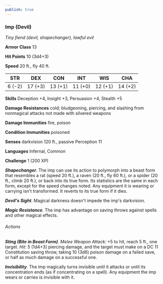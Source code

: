 ```yaml
---
publish: true
---
```

### Imp (Devil)

*Tiny fiend (devil, shapechanger), lawful evil*

**Armor Class** 13

**Hit Points** 10 (3d4+3)

**Speed** 20 ft., fly 40 ft.

| STR    | DEX     | CON     | INT     | WIS     | CHA     |
|--------|---------|---------|---------|---------|---------|
| 6 (-2) | 17 (+3) | 13 (+1) | 11 (+0) | 12 (+1) | 14 (+2) |

**Skills** Deception +4, Insight +3, Persuasion +4, Stealth +5

**Damage Resistances** cold; bludgeoning, piercing, and slashing from nonmagical attacks not made with silvered weapons

**Damage Immunities** fire, poison

**Condition Immunities** poisoned

**Senses** darkvision 120 ft., passive Perception 11

**Languages** Infernal, Common

**Challenge** 1 (200 XP)

***Shapechanger***. The imp can use its action to polymorph into a beast form that resembles a rat (speed 20 ft.), a raven (20 ft., fly 60 ft.), or a spider (20 ft., climb 20 ft.), or back into its true form. Its statistics are the same in each form, except for the speed changes noted. Any equipment it is wearing or carrying isn't transformed. It reverts to its true form if it dies.

***Devil's Sight***. Magical darkness doesn't impede the imp's darkvision.

***Magic Resistance***. The imp has advantage on saving throws against spells and other magical effects.

###### Actions

***Sting (Bite in Beast Form)***. *Melee Weapon Attack:* +5 to hit, reach 5 ft., one target. *Hit:* 5 (1d4+3) piercing damage, and the target must make on a DC 11 Constitution saving throw, taking 10 (3d6) poison damage on a failed save, or half as much damage on a successful one.

***Invisibility***. The imp magically turns invisible until it attacks or until its concentration ends (as if concentrating on a spell). Any equipment the imp wears or carries is invisible with it.